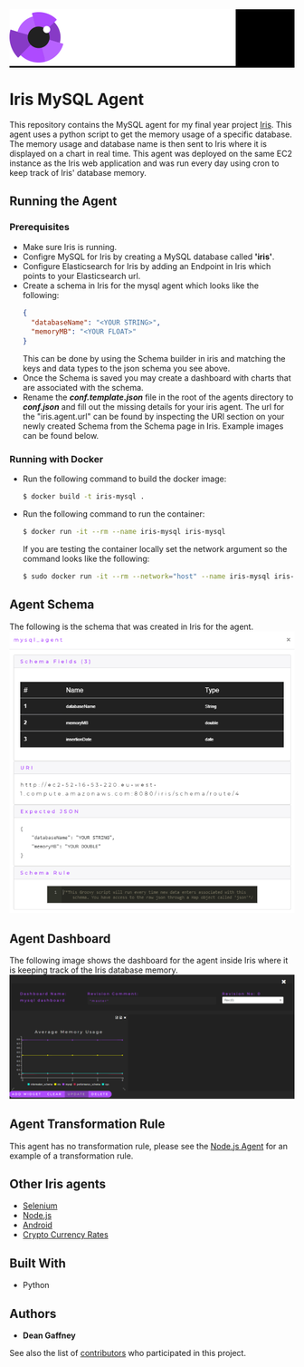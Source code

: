 <div style="background-image:url(./images/iris_jumbo_bg.png); background-color:black;">
    <div style="position: relative; left: 0; top: 0;">
        <img src="./images/iris_logo_colour.png" style="position: relative; top: 0; left: 0;"/>
    </div>
</div>

# Iris MySQL Agent

This repository contains the MySQL agent for my final year project [Iris](https://github.com/DeanGaffney/iris). This agent uses a python script to get the memory usage of a specific database. The memory usage and database name is then sent to Iris where it is displayed on a chart in real time. This agent was deployed on the same EC2 instance as the Iris web application and was run every day using cron to keep track of Iris' database memory.

## Running the Agent

### Prerequisites
* Make sure Iris is running.
* Configre MySQL for Iris by creating a MySQL database called **'iris'**.
* Configure Elasticsearch for Iris by adding an Endpoint in Iris which points to your Elasticsearch url.
* Create a schema in Iris for the mysql agent which looks like the following:
  ```json
  {
    "databaseName": "<YOUR STRING>",
    "memoryMB": "<YOUR FLOAT>"
  }
  ```
  This can be done by using the Schema builder in iris and matching the keys and data types to the json schema you see above.
* Once the Schema is saved you may create a dashboard with charts that are associated with the schema.
* Rename the ***conf.template.json*** file in the root of the agents directory to ***conf.json*** and fill out the missing details for your iris agent. The url for the "iris.agent.url" can be found by inspecting the URI section on your newly created Schema from the Schema page in Iris. Example images can be found below.

### Running with Docker

* Run the following command to build the docker image:
  ```bash
  $ docker build -t iris-mysql .
  ```
* Run the following command to run the container:
  ```bash
  $ docker run -it --rm --name iris-mysql iris-mysql
  ```
  If you are testing the container locally set the network argument so the command looks like the following:
  ```bash
  $ sudo docker run -it --rm --network="host" --name iris-mysql iris-mysql
  ```

## Agent Schema
The following is the schema that was created in Iris for the agent.
![Iris UI Schema](./images/iris-mysql-schema.PNG)

## Agent Dashboard
The following image shows the dashboard for the agent inside Iris where it is keeping track of the Iris database memory.
![Iris Dashboard](./images/iris-mysql-dashboard.PNG)

## Agent Transformation Rule
This agent has no transformation rule, please see the [Node.js Agent](https://github.com/DeanGaffney/iris-node) for an example of a transformation rule.

## Other Iris agents
* [Selenium](https://github.com/DeanGaffney/iris-selenium)
* [Node.js](https://github.com/DeanGaffney/iris-node)
* [Android](https://github.com/DeanGaffney/iris-android)
* [Crypto Currency Rates](https://github.com/DeanGaffney/iris-crypto-rates)

## Built With

- Python

## Authors

* **Dean Gaffney**

See also the list of [contributors](https://github.com/DeanGaffney/iris-mysql/graphs/contributors) who participated in this project.